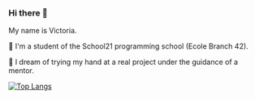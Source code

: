 

### Hi there 👋
My name is Victoria. 

🌱 I'm a student of the School21 programming school (Ecole Branch 42). 

🔭 I dream of trying my hand at a real project under the guidance of a mentor.

[![Top Langs](https://github-readme-stats.vercel.app/api/top-langs/?username=nasoviva&layout=compact)](https://github.com/nasoviva/github-readme-stats)
